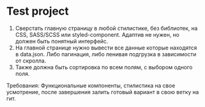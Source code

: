 # Test project #

1. Сверстать главную страницу в любой стилистике, без библиотек, на CSS, SASS/SCSS или styled-component. Адаптив не нужен, но должен быть понятный интерфейс.
2. На главной странице нужно вывести все данные которые находятся в data.json. Либо пагинация, либо ленивая подгрузка в зависимости от скролла.
3. Также должна быть сортировка по всем полям, с выбором одного поля.

Требования: Функциональные компоненты, стилистика на свое усмотрение, после завершения залить готовый вариант в свою ветку на гит.